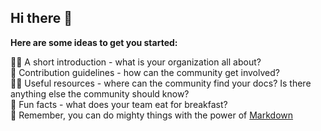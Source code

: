 ## Hi there 👋



**Here are some ideas to get you started:**

🙋‍♀️ A short introduction - what is your organization all about?<br/>
🌈 Contribution guidelines - how can the community get involved?<br/>
👩‍💻 Useful resources - where can the community find your docs? Is there anything else the community should know?<br/>
🍿 Fun facts - what does your team eat for breakfast?<br/>
🧙 Remember, you can do mighty things with the power of [Markdown](https://docs.github.com/github/writing-on-github/getting-started-with-writing-and-formatting-on-github/basic-writing-and-formatting-syntax)

